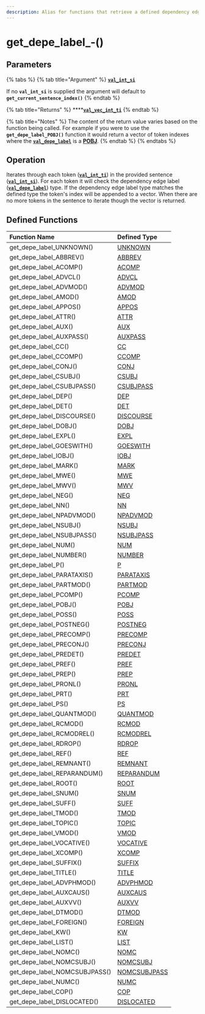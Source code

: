 ```yaml
---
description: Alias for functions that retrieve a defined dependency edge label type
---
```


# get\_depe\_label\_-\(\)

## Parameters

{% tabs %}
{% tab title="Argument" %}
[**`val_int_si`**](../../../variable-types/val_int_si.md)

If no **`val_int_si`** is supplied the argument will default to **`get_current_sentence_index()`**
{% endtab %}

{% tab title="Returns" %}
\*\*\*\*[**`val_vec_int_ti`**](../../../variable-types/val_vec_int_ti.md)
{% endtab %}

{% tab title="Notes" %}
The content of the return value varies based on the function being called. For example if you were to use the **`get_depe_label_POBJ()`** function it would return a vector of token indexes where the [**`val_depe_label`**](../../../variable-types/val_depe_label.md) is a [**POBJ**](../../../../definitions/dependency-labels/pobj.md).
{% endtab %}
{% endtabs %}

## Operation

Iterates through each token \([**`val_int_ti`**](https://docs.hyvebrain.com/~/drafts/-LUwZHJukv0KMhgvdvUK/primary/hyvebrain-functions/variable-types/val_int_ti)\) in the provided sentence \([**`val_int_si`**](https://docs.hyvebrain.com/~/drafts/-LUwZHJukv0KMhgvdvUK/primary/hyvebrain-functions/variable-types/val_int_si)\). For each token it will check the dependency edge label \([**`val_depe_label`**](../../../variable-types/val_depe_label.md)\) type. If the dependency edge label type matches the defined type the token's index will be appended to a vector. When there are no more tokens in the sentence to iterate though the vector is returned.

## Defined Functions

| Function Name | Defined Type |
| :--- | :--- |
| get\_depe\_label\_UNKNOWN\(\) | [UNKNOWN](../../../../definitions/dependency-labels/unknown.md) |
| get\_depe\_label\_ABBREV\(\) | [ABBREV](../../../../definitions/dependency-labels/abbrev.md) |
| get\_depe\_label\_ACOMP\(\) | [ACOMP](../../../../definitions/dependency-labels/acomp.md) |
| get\_depe\_label\_ADVCL\(\) | [ADVCL](../../../../definitions/dependency-labels/advcl.md) |
| get\_depe\_label\_ADVMOD\(\) | [ADVMOD](../../../../definitions/dependency-labels/advmod.md) |
| get\_depe\_label\_AMOD\(\) | [AMOD](../../../../definitions/dependency-labels/amod.md) |
| get\_depe\_label\_APPOS\(\) | [APPOS](../../../../definitions/dependency-labels/appos.md) |
| get\_depe\_label\_ATTR\(\) | [ATTR](../../../../definitions/dependency-labels/attr.md) |
| get\_depe\_label\_AUX\(\) | [AUX](../../../../definitions/dependency-labels/aux.md) |
| get\_depe\_label\_AUXPASS\(\) | [AUXPASS](../../../../definitions/dependency-labels/auxpass.md) |
| get\_depe\_label\_CC\(\) | [CC](../../../../definitions/dependency-labels/cc.md) |
| get\_depe\_label\_CCOMP\(\) | [CCOMP](../../../../definitions/dependency-labels/ccomp.md) |
| get\_depe\_label\_CONJ\(\) | [CONJ](../../../../definitions/dependency-labels/conj.md) |
| get\_depe\_label\_CSUBJ\(\) | [CSUBJ](../../../../definitions/dependency-labels/csubj.md) |
| get\_depe\_label\_CSUBJPASS\(\) | [CSUBJPASS](../../../../definitions/dependency-labels/csubjpass.md) |
| get\_depe\_label\_DEP\(\) | [DEP](../../../../definitions/dependency-labels/dep.md) |
| get\_depe\_label\_DET\(\) | [DET](../../../../definitions/dependency-labels/det.md) |
| get\_depe\_label\_DISCOURSE\(\) | [DISCOURSE](../../../../definitions/dependency-labels/discourse.md) |
| get\_depe\_label\_DOBJ\(\) | [DOBJ](../../../../definitions/dependency-labels/dobj.md) |
| get\_depe\_label\_EXPL\(\) | [EXPL](../../../../definitions/dependency-labels/expl.md) |
| get\_depe\_label\_GOESWITH\(\) | [GOESWITH](../../../../definitions/dependency-labels/goeswith.md) |
| get\_depe\_label\_IOBJ\(\) | [IOBJ](../../../../definitions/dependency-labels/iobj.md) |
| get\_depe\_label\_MARK\(\) | [MARK](../../../../definitions/dependency-labels/mark.md) |
| get\_depe\_label\_MWE\(\) | [MWE](../../../../definitions/dependency-labels/mwe.md) |
| get\_depe\_label\_MWV\(\) | [MWV](../../../../definitions/dependency-labels/mwv.md) |
| get\_depe\_label\_NEG\(\) | [NEG](../../../../definitions/dependency-labels/neg.md) |
| get\_depe\_label\_NN\(\) | [NN](../../../../definitions/dependency-labels/nn.md) |
| get\_depe\_label\_NPADVMOD\(\) | [NPADVMOD](../../../../definitions/dependency-labels/npadvmod.md) |
| get\_depe\_label\_NSUBJ\(\) | [NSUBJ](../../../../definitions/dependency-labels/nsubj.md) |
| get\_depe\_label\_NSUBJPASS\(\) | [NSUBJPASS](../../../../definitions/dependency-labels/nsubjpass.md) |
| get\_depe\_label\_NUM\(\) | [NUM](../../../../definitions/dependency-labels/num.md) |
| get\_depe\_label\_NUMBER\(\) | [NUMBER](../../../../definitions/dependency-labels/number.md) |
| get\_depe\_label\_P\(\) | [P](../../../../definitions/dependency-labels/p.md) |
| get\_depe\_label\_PARATAXIS\(\) | [PARATAXIS](../../../../definitions/dependency-labels/parataxis.md) |
| get\_depe\_label\_PARTMOD\(\) | [PARTMOD](../../../../definitions/dependency-labels/partmod.md) |
| get\_depe\_label\_PCOMP\(\) | [PCOMP](../../../../definitions/dependency-labels/pcomp.md) |
| get\_depe\_label\_POBJ\(\) | [POBJ](../../../../definitions/dependency-labels/pobj.md) |
| get\_depe\_label\_POSS\(\) | [POSS](../../../../definitions/dependency-labels/poss.md) |
| get\_depe\_label\_POSTNEG\(\) | [POSTNEG](../../../../definitions/dependency-labels/postneg.md) |
| get\_depe\_label\_PRECOMP\(\) | [PRECOMP](../../../../definitions/dependency-labels/precomp.md) |
| get\_depe\_label\_PRECONJ\(\) | [PRECONJ](../../../../definitions/dependency-labels/preconj.md) |
| get\_depe\_label\_PREDET\(\) | [PREDET](../../../../definitions/dependency-labels/predet.md) |
| get\_depe\_label\_PREF\(\) | [PREF](../../../../definitions/dependency-labels/pref.md) |
| get\_depe\_label\_PREP\(\) | [PREP](../../../../definitions/dependency-labels/prep.md) |
| get\_depe\_label\_PRONL\(\) | [PRONL](../../../../definitions/dependency-labels/pronl.md) |
| get\_depe\_label\_PRT\(\) | [PRT](../../../../definitions/dependency-labels/prt.md) |
| get\_depe\_label\_PS\(\) | [PS](../../../../definitions/dependency-labels/ps.md) |
| get\_depe\_label\_QUANTMOD\(\) | [QUANTMOD](../../../../definitions/dependency-labels/quantmod.md) |
| get\_depe\_label\_RCMOD\(\) | [RCMOD](../../../../definitions/dependency-labels/rcmod.md) |
| get\_depe\_label\_RCMODREL\(\) | [RCMODREL](../../../../definitions/dependency-labels/rcmodrel.md) |
| get\_depe\_label\_RDROP\(\) | [RDROP](../../../../definitions/dependency-labels/rdrop.md) |
| get\_depe\_label\_REF\(\) | [REF](../../../../definitions/dependency-labels/ref.md) |
| get\_depe\_label\_REMNANT\(\) | [REMNANT](../../../../definitions/dependency-labels/remnant.md) |
| get\_depe\_label\_REPARANDUM\(\) | [REPARANDUM](../../../../definitions/dependency-labels/reparandum.md) |
| get\_depe\_label\_ROOT\(\) | [ROOT](../../../../definitions/dependency-labels/root.md) |
| get\_depe\_label\_SNUM\(\) | [SNUM](../../../../definitions/dependency-labels/snum.md) |
| get\_depe\_label\_SUFF\(\) | [SUFF](../../../../definitions/dependency-labels/suff.md) |
| get\_depe\_label\_TMOD\(\) | [TMOD](../../../../definitions/dependency-labels/tmod.md) |
| get\_depe\_label\_TOPIC\(\) | [TOPIC](../../../../definitions/dependency-labels/topic.md) |
| get\_depe\_label\_VMOD\(\) | [VMOD](../../../../definitions/dependency-labels/vmod.md) |
| get\_depe\_label\_VOCATIVE\(\) | [VOCATIVE](../../../../definitions/dependency-labels/vocative.md) |
| get\_depe\_label\_XCOMP\(\) | [XCOMP](../../../../definitions/dependency-labels/xcomp.md) |
| get\_depe\_label\_SUFFIX\(\) | [SUFFIX](../../../../definitions/dependency-labels/suffix.md) |
| get\_depe\_label\_TITLE\(\) | [TITLE](../../../../definitions/dependency-labels/title.md) |
| get\_depe\_label\_ADVPHMOD\(\) | [ADVPHMOD](../../../../definitions/dependency-labels/advphmod.md) |
| get\_depe\_label\_AUXCAUS\(\) | [AUXCAUS](../../../../definitions/dependency-labels/auxcaus.md) |
| get\_depe\_label\_AUXVV\(\) | [AUXVV](../../../../definitions/dependency-labels/auxvv.md) |
| get\_depe\_label\_DTMOD\(\) | [DTMOD](../../../../definitions/dependency-labels/dtmod.md) |
| get\_depe\_label\_FOREIGN\(\) | [FOREIGN](../../../../definitions/dependency-labels/foreign.md) |
| get\_depe\_label\_KW\(\) | [KW](../../../../definitions/dependency-labels/kw.md) |
| get\_depe\_label\_LIST\(\) | [LIST](../../../../definitions/dependency-labels/list.md) |
| get\_depe\_label\_NOMC\(\) | [NOMC](../../../../definitions/dependency-labels/nomc.md) |
| get\_depe\_label\_NOMCSUBJ\(\) | [NOMCSUBJ](../../../../definitions/dependency-labels/nomcsubj.md) |
| get\_depe\_label\_NOMCSUBJPASS\(\) | [NOMCSUBJPASS](../../../../definitions/dependency-labels/nomcsubjpass.md) |
| get\_depe\_label\_NUMC\(\) | [NUMC](../../../../definitions/dependency-labels/numc.md) |
| get\_depe\_label\_COP\(\) | [COP](../../../../definitions/dependency-labels/cop.md) |
| get\_depe\_label\_DISLOCATED\(\) | [DISLOCATED](../../../../definitions/dependency-labels/dislocated.md) |



